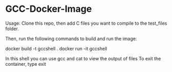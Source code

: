 # GCC-Docker-Image

Usage: Clone this repo, then add C files you want to compile to the test_files folder. 

Then, run the following commands to build and run the image:

docker build -t gccshell .
docker run -it gccshell

In this shell you can use gcc and cat to view the output of files
To exit the container, type exit
